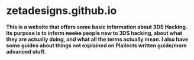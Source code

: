# zetadesigns.github.io
**This is a website that offers some basic information about 3DS Hacking. Its purpose is to inform ~~noobs~~ people new to 3DS hacking, about what they are actually doing, and what all the terms actually mean. I also have some guides about things not explained 
on Plailects written guide/more advanced stuff.**
